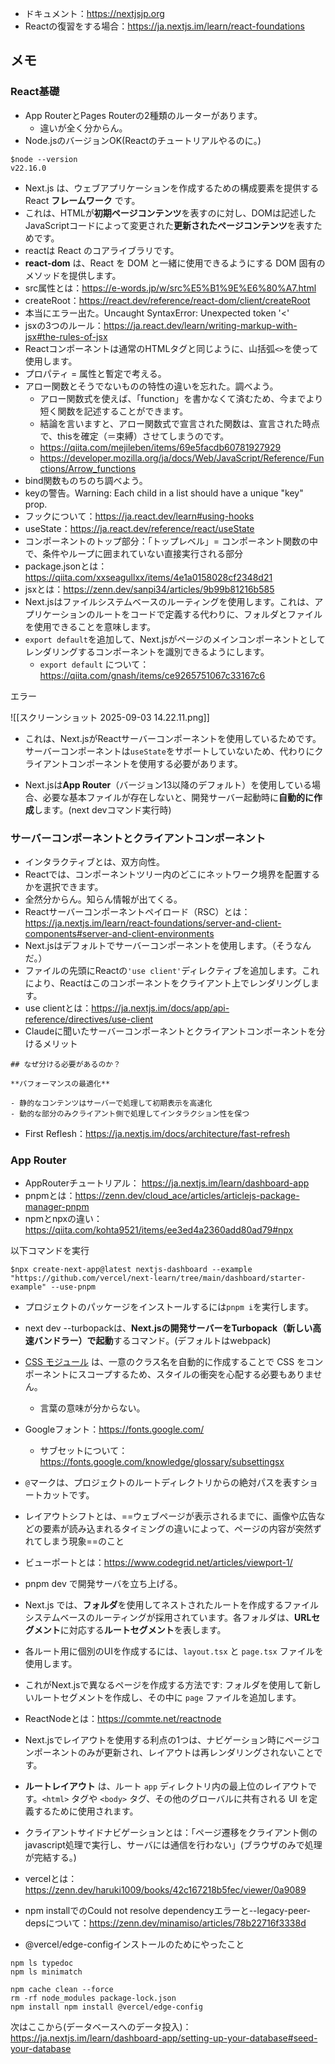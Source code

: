 - ドキュメント：https://nextjsjp.org
- Reactの復習をする場合：https://ja.nextjs.im/learn/react-foundations
## メモ
### React基礎
- App RouterとPages Routerの2種類のルーターがあります。
	- 違いが全く分からん。
- Node.jsのバージョンOK(Reactのチュートリアルやるのに。)
```
$node --version
v22.16.0
```
- Next.js は、ウェブアプリケーションを作成するための構成要素を提供する React **フレームワーク** です。
- これは、HTMLが**初期ページコンテンツ**を表すのに対し、DOMは記述したJavaScriptコードによって変更された**更新されたページコンテンツ**を表すためです。
- reactは React のコアライブラリです。
- **react-dom** は、React を DOM と一緒に使用できるようにする DOM 固有のメソッドを提供します。
- src属性とは：https://e-words.jp/w/src%E5%B1%9E%E6%80%A7.html
- createRoot：https://react.dev/reference/react-dom/client/createRoot
- 本当にエラー出た。Uncaught SyntaxError: Unexpected token '<'
- jsxの3つのルール：https://ja.react.dev/learn/writing-markup-with-jsx#the-rules-of-jsx
- Reactコンポーネントは通常のHTMLタグと同じように、山括弧`<>`を使って使用します。
- プロパティ = 属性と暫定で考える。
- アロー関数とそうでないものの特性の違いを忘れた。調べよう。
	- アロー関数式を使えば、「function」を書かなくて済むため、今までより短く関数を記述することができます。
	- 結論を言いますと、アロー関数式で宣言された関数は、宣言された時点で、thisを確定（＝束縛）させてしまうのです。
	- https://qiita.com/mejileben/items/69e5facdb60781927929
	- https://developer.mozilla.org/ja/docs/Web/JavaScript/Reference/Functions/Arrow_functions
- bind関数ものちのち調べよう。
- keyの警告。Warning: Each child in a list should have a unique "key" prop.
- フックについて：https://ja.react.dev/learn#using-hooks
- useState：https://ja.react.dev/reference/react/useState
- コンポーネントのトップ部分：「トップレベル」= コンポーネント関数の中で、条件やループに囲まれていない直接実行される部分
- package.jsonとは：https://qiita.com/xxseagullxx/items/4e1a0158028cf2348d21
- jsxとは：https://zenn.dev/sanpi34/articles/9b99b81216b585
- Next.jsはファイルシステムベースのルーティングを使用します。これは、アプリケーションのルートをコードで定義する代わりに、フォルダとファイルを使用できることを意味します。
- `export default`を追加して、Next.jsがページのメインコンポーネントとしてレンダリングするコンポーネントを識別できるようにします。
	- `export default` について： https://qiita.com/gnash/items/ce9265751067c33167c6

エラー

![[スクリーンショット 2025-09-03 14.22.11.png]]
- これは、Next.jsがReactサーバーコンポーネントを使用しているためです。サーバーコンポーネントは`useState`をサポートしていないため、代わりにクライアントコンポーネントを使用する必要があります。

- Next.jsは**App Router**（バージョン13以降のデフォルト）を使用している場合、必要な基本ファイルが存在しないと、開発サーバー起動時に**自動的に作成**します。(next devコマンド実行時)

### サーバーコンポーネントとクライアントコンポーネント
- インタラクティブとは、双方向性。
- Reactでは、コンポーネントツリー内のどこにネットワーク境界を配置するかを選択できます。
- 全然分からん。知らん情報が出てくる。
- Reactサーバーコンポーネントペイロード（RSC）とは：https://ja.nextjs.im/learn/react-foundations/server-and-client-components#server-and-client-environments
- Next.jsはデフォルトでサーバーコンポーネントを使用します。（そうなんだ。）
- ファイルの先頭にReactの`'use client'`ディレクティブを追加します。これにより、Reactはこのコンポーネントをクライアント上でレンダリングします。
- use clientとは：https://ja.nextjs.im/docs/app/api-reference/directives/use-client
- Claudeに聞いたサーバーコンポーネントとクライアントコンポーネントを分けるメリット

```
## なぜ分ける必要があるのか？

**パフォーマンスの最適化**

- 静的なコンテンツはサーバーで処理して初期表示を高速化
- 動的な部分のみクライアント側で処理してインタラクション性を保つ
```
- First Reflesh：https://ja.nextjs.im/docs/architecture/fast-refresh

### App Router
- AppRouterチュートリアル： https://ja.nextjs.im/learn/dashboard-app
- pnpmとは：https://zenn.dev/cloud_ace/articles/articlejs-package-manager-pnpm
- npmとnpxの違い：https://qiita.com/kohta9521/items/ee3ed4a2360add80ad79#npx

以下コマンドを実行
```
$npx create-next-app@latest nextjs-dashboard --example "https://github.com/vercel/next-learn/tree/main/dashboard/starter-example" --use-pnpm
```

- プロジェクトのパッケージをインストールするには`pnpm i`を実行します。
- next dev --turbopackは、**Next.jsの開発サーバーをTurbopack（新しい高速バンドラー）で起動**するコマンド。(デフォルトはwebpack)

- [CSS モジュール](https://ja.nextjs.im/docs/basic-features/built-in-css-support) は、一意のクラス名を自動的に作成することで CSS をコンポーネントにスコープするため、スタイルの衝突を心配する必要もありません。
	- 言葉の意味が分からない。
- Googleフォント：https://fonts.google.com/
	- サブセットについて：https://fonts.google.com/knowledge/glossary/subsettingsx
- `@`マークは、プロジェクトのルートディレクトリからの絶対パスを表すショートカットです。
- レイアウトシフトとは、==ウェブページが表示されるまでに、画像や広告などの要素が読み込まれるタイミングの違いによって、ページの内容が突然ずれてしまう現象==のこと
- ビューポートとは：https://www.codegrid.net/articles/viewport-1/
- pnpm dev で開発サーバを立ち上げる。
- Next.js では、**フォルダ**を使用してネストされたルートを作成するファイルシステムベースのルーティングが採用されています。各フォルダは、**URLセグメント**に対応する**ルートセグメント**を表します。
- 各ルート用に個別のUIを作成するには、`layout.tsx` と `page.tsx` ファイルを使用します。
- これがNext.jsで異なるページを作成する方法です: フォルダを使用して新しいルートセグメントを作成し、その中に `page` ファイルを追加します。
- ReactNodeとは：https://commte.net/reactnode
- Next.jsでレイアウトを使用する利点の1つは、ナビゲーション時にページコンポーネントのみが更新され、レイアウトは再レンダリングされないことです。
- **ルートレイアウト** は、ルート `app` ディレクトリ内の最上位のレイアウトです。`<html>` タグや `<body>` タグ、その他のグローバルに共有される UI を定義するために使用されます。
- クライアントサイドナビゲーションとは：「ページ遷移をクライアント側のjavascript処理で実行し、サーバには通信を行わない」(ブラウザのみで処理が完結する。)
- vercelとは：https://zenn.dev/haruki1009/books/42c167218b5fec/viewer/0a9089
- npm installでのCould not resolve dependencyエラーと--legacy-peer-depsについて：https://zenn.dev/minamiso/articles/78b22716f3338d

- @vercel/edge-configインストールのためにやったこと

```
npm ls typedoc 
npm ls minimatch

npm cache clean --force 
rm -rf node_modules package-lock.json 
npm install npm install @vercel/edge-config
```

次はここから(データベースへのデータ投入)：https://ja.nextjs.im/learn/dashboard-app/setting-up-your-database#seed-your-database